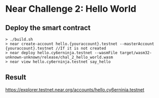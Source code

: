 # Near Challenge 2: Hello World

## Deploy the smart contract
```
> ./build.sh
> near create-account hello.{youraccount}.testnet --masterAccount {youraccount}.testnet //If it is not created
> near deploy hello.cy6erninja.testnet --wasmFile target/wasm32-unknown-unknown/release/chal_2_hello_world.wasm
> near view hello.cy6erninja.testnet say_hello
```

## Result
https://explorer.testnet.near.org/accounts/hello.cy6erninja.testnet